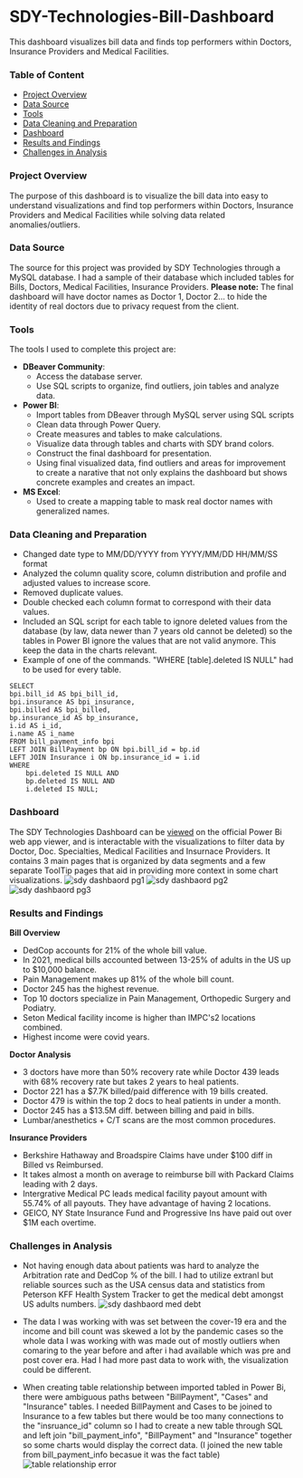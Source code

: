 # SDY-Technologies-Bill-Dashboard
This dashboard visualizes bill data and finds top performers within Doctors, Insurance Providers and Medical Facilities.

### Table of Content
- [Project Overview](#project-overview)
- [Data Source](#data-source)
- [Tools](#tools)
- [Data Cleaning and Preparation](#data-cleaning-and-preparation)
- [Dashboard](#dashboard)
- [Results and Findings](#results-and-findings)
- [Challenges in Analysis](#challenges-in-analysis)

### Project Overview
The purpose of this dashboard is to visualize the bill data into easy to understand visualizations and find top performers within Doctors, Insurance Providers and Medical Facilities while solving data related anomalies/outliers.

### Data Source
The source for this project was provided by SDY Technologies through a MySQL database. I had a sample of their database which included tables for Bills, Doctors, Medical Facilities, Insurance Providers. **Please note:** The final dashboard will have doctor names as Doctor 1, Doctor 2... to hide the identity of real doctors due to privacy request from the client.

### Tools
The tools I used to complete this project are:
- **DBeaver Community**:
  - Access the database server.
  - Use SQL scripts to organize, find outliers, join tables and analyze data.
- **Power BI**:
  - Import tables from DBeaver through MySQL server using SQL scripts 
  - Clean data through Power Query.
  - Create measures and tables to make calculations.
  - Visualize data through tables and charts with SDY brand colors.
  - Construct the final dashboard for presentation.
  - Using final visualized data, find outliers and areas for improvement to create a narative that not only explains the dashboard but shows concrete examples and creates an impact.
- **MS Excel**:
  - Used to create a mapping table to mask real doctor names with generalized names.
 
### Data Cleaning and Preparation
  - Changed date type to MM/DD/YYYY from YYYY/MM/DD HH/MM/SS format
  - Analyzed the column quality score, column distribution and profile and adjusted values to increase score.
  - Removed duplicate values.
  - Double checked each column format to correspond with their data values.
  - Included an SQL script for each table to ignore deleted values from the database (by law, data newer than 7 years old cannot be deleted) so the tables in Power BI ignore the values that are not valid anymore. This keep the data in the charts relevant.
  - Example of one of the commands. "WHERE [table].deleted IS NULL" had to be used for every table.
```
SELECT 
bpi.bill_id AS bpi_bill_id,
bpi.insurance AS bpi_insurance,
bpi.billed AS bpi_billed,
bp.insurance_id AS bp_insurance,
i.id AS i_id,
i.name AS i_name 
FROM bill_payment_info bpi 
LEFT JOIN BillPayment bp ON bpi.bill_id = bp.id
LEFT JOIN Insurance i ON bp.insurance_id = i.id
WHERE 
    bpi.deleted IS NULL AND
    bp.deleted IS NULL AND
    i.deleted IS NULL;
```
 
### Dashboard
The SDY Technologies Dashboard can be [viewed](https://app.powerbi.com/links/vGVpHpf6hr?ctid=9bfa5866-930f-47e6-8d3c-1afc43c89e23&pbi_source=linkShare) on the official Power Bi web app viewer, and is interactable with the visualizations to filter data by Doctor, Doc. Specialties, Medical Facilities and Insurnace Providers. It contains 3 main pages that is organized by data segments and a few separate ToolTip pages that aid in providing more context in some chart visualizations.
![sdy dashbaord pg1](https://github.com/user-attachments/assets/69e9084c-abf4-4432-95ad-b2c3b24fddc4)
![sdy dashbaord pg2](https://github.com/user-attachments/assets/06adf576-c25d-42bb-b7ae-b825ca6f9507)
![sdy dashbaord pg3](https://github.com/user-attachments/assets/dd1a7316-1298-4a32-8ff3-607110c79b05)

### Results and Findings
**Bill Overview**
- DedCop accounts for 21% of the whole bill value.
- In 2021, medical bills accounted between 13-25% of adults in the US up to $10,000 balance.
- Pain Management makes up 81% of the whole bill count.
- Doctor 245 has the highest revenue.
- Top 10 doctors specialize in Pain Management, Orthopedic Surgery and Podiatry.
- Seton Medical facility income is higher than IMPC's2 locations combined.
- Highest income were covid years.

**Doctor Analysis**
- 3 doctors have more than 50% recovery rate while Doctor 439 leads with 68% recovery rate but takes 2 years to heal patients.
- Doctor 221 has a $7.7K billed/paid difference with 19 bills created.
- Doctor 479 is within the top 2 docs to heal patients in under a month.
- Doctor 245 has a $13.5M diff. between billing and paid in bills.
- Lumbar/anesthetics + C/T scans are the most common procedures.

**Insurance Providers**
- Berkshire Hathaway and Broadspire Claims have under $100 diff in Billed vs Reimbursed.
- It takes almost a month on average to reimburse bill with Packard Claims leading with 2 days.
- Intergrative Medical PC leads medical facility payout amount with 55.74% of all payouts. They have advantage of having 2 locations.
- GEICO, NY State Insurance Fund and Progressive Ins have paid out over $1M each overtime.

### Challenges in Analysis
- Not having enough data about patients was hard to analyze the Arbitration rate and DedCop % of the bill. I had to utilize extranl but reliable sources such as the USA census data and statistics from Peterson KFF Health System Tracker to get the medical debt amongst US adults numbers.
![sdy dashbaord med debt](https://github.com/user-attachments/assets/e6731182-fce4-410f-bdce-7710f4df96e6)

- The data I was working with was set between the cover-19 era and the income and bill count was skewed a lot by the pandemic cases so the whole data I was working with was made out of mostly outliers when comaring to the year before and after i had available which was pre and post cover era. Had I had more past data to work with, the visualization could be different.
- When creating table relationship between imported tabled in Power Bi, there were ambiguous paths between "BillPayment", "Cases" and "Insurance" tables. I needed BillPayment and Cases to be joined to Insurance to a few tables but there would be too many connections to the "insruance_id" column so I had to create a new table through SQL and left join "bill_payment_info", "BillPayment" and "Insurance" together so some charts would display the correct data. (I joined the new table from bill_payment_info becasue it was the fact table)
![table relationship error](https://github.com/user-attachments/assets/c241a574-5521-4dc2-a1f5-60ce72063d8f)
